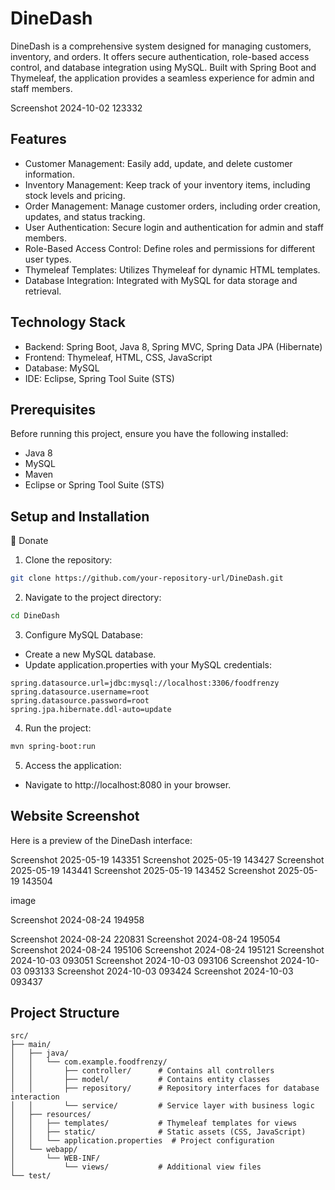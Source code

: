 # DineDash

DineDash is a comprehensive system designed for managing customers, inventory, and orders. It offers secure authentication, role-based access control, and database integration using MySQL. Built with Spring Boot and Thymeleaf, the application provides a seamless experience for admin and staff members.

Screenshot 2024-10-02 123332

## Features
- Customer Management: Easily add, update, and delete customer information.
- Inventory Management: Keep track of your inventory items, including stock levels and pricing.
- Order Management: Manage customer orders, including order creation, updates, and status tracking.
- User Authentication: Secure login and authentication for admin and staff members.
- Role-Based Access Control: Define roles and permissions for different user types.
- Thymeleaf Templates: Utilizes Thymeleaf for dynamic HTML templates.
- Database Integration: Integrated with MySQL for data storage and retrieval.

## Technology Stack
- Backend: Spring Boot, Java 8, Spring MVC, Spring Data JPA (Hibernate)
- Frontend: Thymeleaf, HTML, CSS, JavaScript
- Database: MySQL
- IDE: Eclipse, Spring Tool Suite (STS)

## Prerequisites
Before running this project, ensure you have the following installed:

- Java 8
- MySQL
- Maven
- Eclipse or Spring Tool Suite (STS)

## Setup and Installation
🎁 Donate

1. Clone the repository:
```bash
git clone https://github.com/your-repository-url/DineDash.git
```

2. Navigate to the project directory:
```bash
cd DineDash
```

3. Configure MySQL Database:
- Create a new MySQL database.
- Update application.properties with your MySQL credentials:
```properties
spring.datasource.url=jdbc:mysql://localhost:3306/foodfrenzy
spring.datasource.username=root
spring.datasource.password=root
spring.jpa.hibernate.ddl-auto=update
```

4. Run the project:
```bash
mvn spring-boot:run
```

5. Access the application:
- Navigate to http://localhost:8080 in your browser.

## Website Screenshot
Here is a preview of the DineDash interface:

Screenshot 2025-05-19 143351
Screenshot 2025-05-19 143427
Screenshot 2025-05-19 143441
Screenshot 2025-05-19 143452
Screenshot 2025-05-19 143504

image

Screenshot 2024-08-24 194958

Screenshot 2024-08-24 220831
Screenshot 2024-08-24 195054
Screenshot 2024-08-24 195106
Screenshot 2024-08-24 195121
Screenshot 2024-10-03 093051
Screenshot 2024-10-03 093106
Screenshot 2024-10-03 093133
Screenshot 2024-10-03 093424
Screenshot 2024-10-03 093437

## Project Structure
```
src/
├── main/
│   ├── java/
│   │   └── com.example.foodfrenzy/
│   │       ├── controller/      # Contains all controllers
│   │       ├── model/           # Contains entity classes
│   │       ├── repository/      # Repository interfaces for database interaction
│   │       └── service/         # Service layer with business logic
│   ├── resources/
│   │   ├── templates/           # Thymeleaf templates for views
│   │   ├── static/              # Static assets (CSS, JavaScript)
│   │   └── application.properties  # Project configuration
│   └── webapp/
│       └── WEB-INF/
│           └── views/           # Additional view files
└── test/
```